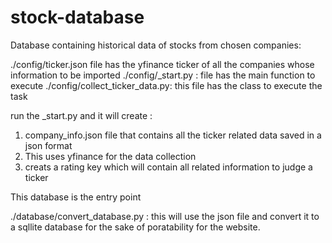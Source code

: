 # stock-database
Database containing historical data of stocks from chosen companies:

./config/ticker.json file has the yfinance ticker of all the companies whose information to be imported
./config/_start.py : file has the main function to execute
./config/collect_ticker_data.py: this file has the class to execute the task

run the _start.py and it will create :
1. company_info.json file that contains all the ticker related data saved in a json format
2. This uses yfinance for the data collection
3. creats a rating key which will contain all related information to judge a ticker

This database is the entry point

./database/convert_database.py : this will use the json file and convert it to a sqllite database for 
the sake of poratability for the website. 



